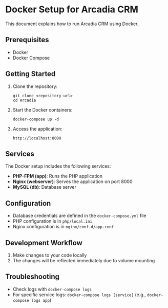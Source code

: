 # Docker Setup for Arcadia CRM

This document explains how to run Arcadia CRM using Docker.

## Prerequisites

- Docker
- Docker Compose

## Getting Started

1. Clone the repository:
   ```
   git clone <repository-url>
   cd Arcadia
   ```

2. Start the Docker containers:
   ```
   docker-compose up -d
   ```

3. Access the application:
   ```
   http://localhost:8000
   ```

## Services

The Docker setup includes the following services:

- **PHP-FPM (app)**: Runs the PHP application
- **Nginx (webserver)**: Serves the application on port 8000
- **MySQL (db)**: Database server

## Configuration

- Database credentials are defined in the `docker-compose.yml` file
- PHP configuration is in `php/local.ini`
- Nginx configuration is in `nginx/conf.d/app.conf`

## Development Workflow

1. Make changes to your code locally
2. The changes will be reflected immediately due to volume mounting

## Troubleshooting

- Check logs with `docker-compose logs`
- For specific service logs: `docker-compose logs [service]` (e.g., `docker-compose logs app`)